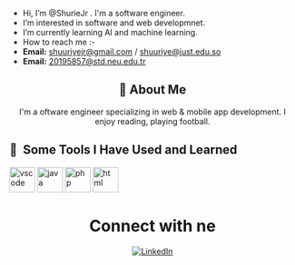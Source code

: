 -  Hi, I’m @ShurieJr . I'm a software engineer.
-  I’m interested in software and web developmnet.
-  I’m currently learning AI and machine learning.
-  How to reach me :- 
-   **Email:** shuuriyejr@gmail.com / shuuriye@just.edu.so
-   **Email:** 20195857@std.neu.edu.tr
<div align="center">
    <h2>🚀 About Me</h2>
    <p>I'm a oftware engineer specializing in web & mobile app development. I enjoy reading, playing football.</p>
</div>
<h2> 🚀 &nbsp;Some Tools I Have Used and Learned</h2>
<p align="left">
<img src="https://cdn.jsdelivr.net/gh/devicons/devicon/icons/vscode/vscode-original.svg" alt="vscode" width="45" height="45"/>
<img src="https://cdn.jsdelivr.net/gh/devicons/devicon/icons/java/java-original.svg" alt="java" width="45" height="45"/>
<img src="https://cdn.jsdelivr.net/gh/devicons/devicon/icons/php/php-original.svg" alt="php" width="45" height="45"/>
    <img src="https://cdn.jsdelivr.net/gh/devicons/devicon/icons/html/html-original.svg" alt="html" width="45" height="45"/>
</p>
<div align="center">
    <h1>Connect with ne </h1>
    <a href="https://www.linkedin.com/in/[YourLinkedIn]/">
        <img src="https://img.shields.io/badge/LinkedIn-0077B5?style=for-the-badge&logo=linkedin&logoColor=white" alt="LinkedIn"/>
    </a>
</div>

<!---
ShurieJr/ShurieJr is a ✨ special ✨ repository because its `README.md` (this file) appears on your GitHub profile.
You can click the Preview link to take a look at your changes.
--->
